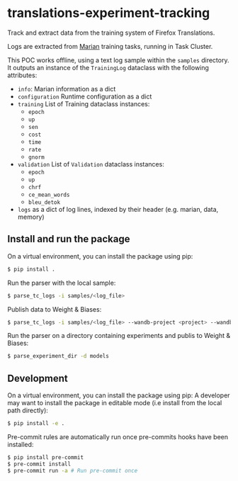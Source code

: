 # translations-experiment-tracking

Track and extract data from the training system of Firefox Translations.

Logs are extracted from [Marian](https://marian-nmt.github.io/) training tasks, running in Task Cluster.

This POC works offline, using a text log sample within the `samples` directory. It outputs an instance of the `TrainingLog` dataclass with the following attributes:
  * `info`: Marian information as a dict
  * `configuration` Runtime configuration as a dict
  * `training` List of Training dataclass instances:
    * `epoch`
    * `up`
    * `sen`
    * `cost`
    * `time`
    * `rate`
    * `gnorm`
  * `validation` List of `Validation` dataclass instances:
    * `epoch`
    * `up`
    * `chrf`
    * `ce_mean_words`
    * `bleu_detok`
  * `logs` as a dict of log lines, indexed by their header (e.g. marian, data, memory)

## Install and run the package

On a virtual environment, you can install the package using pip:
```sh
$ pip install .
```

Run the parser with the local sample:
```sh
$ parse_tc_logs -i samples/<log_file>
```

Publish data to Weight & Biases:
```sh
$ parse_tc_logs -i samples/<log_file> --wandb-project <project> --wandb-group=<group> --wandb-run-name=<run>
```

Run the parser on a directory containing experiments and publis to Weight & Biases:
```sh
$ parse_experiment_dir -d models
```

## Development

On a virtual environment, you can install the package using pip:
A developer may want to install the package in editable mode (i.e install from the local path directly):
```sh
$ pip install -e .
```

Pre-commit rules are automatically run once pre-commits hooks have been installed:
```sh
$ pip install pre-commit
$ pre-commit install
$ pre-commit run -a # Run pre-commit once
```
